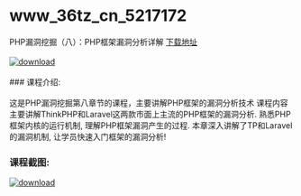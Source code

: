 # www_36tz_cn_5217172
PHP漏洞挖掘（八）：PHP框架漏洞分析详解
[下载地址](http://www.36tz.cn/article/5217172 "下载地址")
<br/></br>[![download](http://36tz.cn/muke_img/2020_12_1-113-300x211.png "下载地址")](http://www.36tz.cn/article/5217172 "下载地址")
<br/></br>### 课程介绍:<br/></br>这是PHP漏洞挖掘第八章节的课程，主要讲解PHP框架的漏洞分析技术
课程内容主要讲解ThinkPHP和Laravel这两款市面上主流的PHP框架的漏洞分析.
熟悉PHP框架内核的运行机制, 理解PHP框架漏洞产生的过程.
本章深入讲解了TP和Laravel的漏洞机制, 让学员快速入门框架的漏洞分析!

### 课程截图:
[![download](http://36tz.cn/muke_img/2020_12_2-103.png "下载地址")](http://www.36tz.cn/article/5217172 "下载地址")
